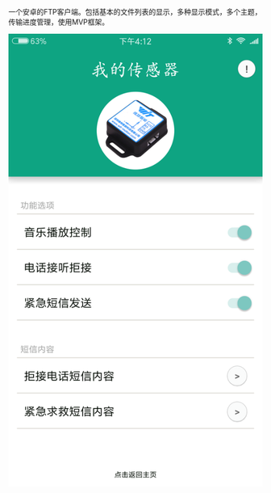 一个安卓的FTP客户端。包括基本的文件列表的显示，多种显示模式，多个主题，传输进度管理，使用MVP框架。

![运行结果](https://github.com/ChenCoin/Android-MiniIMU/blob/master/screenshot.png)


